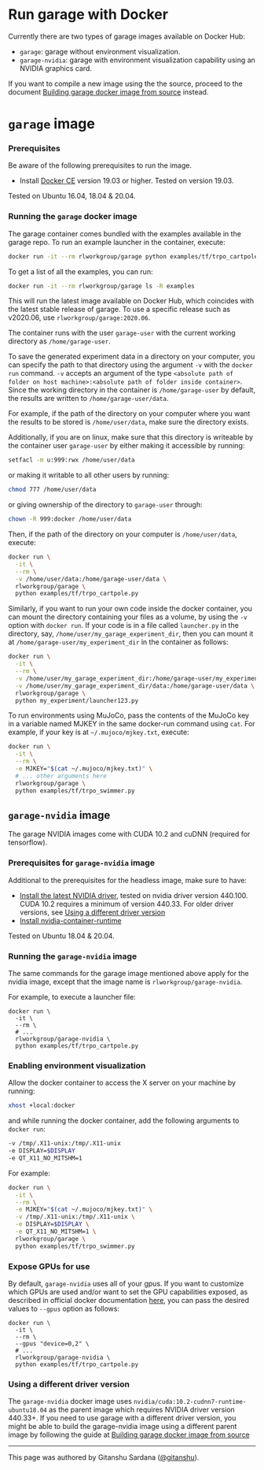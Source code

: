 # Run garage with Docker

Currently there are two types of garage images available on Docker Hub:

- `garage`: garage without environment visualization.
- `garage-nvidia`: garage with environment visualization capability using an
 NVIDIA graphics card.

If you want to compile a new image using the the source, proceed to the document
[Building garage docker image from source](docker_dev.md) instead.

# `garage` image

### Prerequisites

Be aware of the following prerequisites to run the image.

- Install [Docker CE](https://docs.docker.com/install/linux/docker-ce/ubuntu/#install-docker-ce)
  version 19.03 or higher. Tested on version 19.03.

Tested on Ubuntu 16.04, 18.04 & 20.04.

### Running the `garage` docker image

The garage container comes bundled with the examples available in the garage
repo. To run an example launcher in the container, execute:

```bash
docker run -it --rm rlworkgroup/garage python examples/tf/trpo_cartpole.py
```

To get a list of all the examples, you can run:

```bash
docker run -it --rm rlworkgroup/garage ls -R examples
```

This will run the latest image available on Docker Hub, which coincides with
the latest stable release of garage. To use a specific release such as
v2020.06, use `rlworkgroup/garage:2020.06`.

The container runs with the user `garage-user` with the current working
directory as `/home/garage-user`.

To save the generated experiment data in a directory on your computer, you can
specify the path to that directory using the argument `-v` with the `docker run`
command. `-v` accepts an argument of the type `<absolute path of folder on
host machine>:<absolute path of folder inside container>`. Since the working
directory in the container is `/home/garage-user` by default, the results are
written to `/home/garage-user/data`.

For example, if the path of the directory on your computer where you want
the results to be stored is `/home/user/data`, make sure the directory exists.

Additionally, if you are on linux, make sure that this directory is writeable by
the container user `garage-user` by either making it accessible by running:

```bash
setfacl -m u:999:rwx /home/user/data
```

or making it writable to all other users by running:

```bash
chmod 777 /home/user/data
```

or giving ownership of the directory to `garage-user` through:

```bash
chown -R 999:docker /home/user/data
```

Then, if the path of the directory on your computer is `/home/user/data`,
execute:

```bash
docker run \
  -it \
  --rm \
  -v /home/user/data:/home/garage-user/data \
  rlworkgroup/garage \
  python examples/tf/trpo_cartpole.py
```

Similarly, if you want to run your own code inside the docker container, you can
mount the directory containing your files as a volume, by using the `-v` option
with `docker run`. If your code is in a file called `launcher.py` in the
directory, say, `/home/user/my_garage_experiment_dir`, then you can mount it at
`/home/garage-user/my_experiment_dir` in the container as follows:

```bash
docker run \
  -it \
  --rm \
  -v /home/user/my_garage_experiment_dir:/home/garage-user/my_experiment_dir \
  -v /home/user/my_garage_experiment_dir/data:/home/garage-user/data \
  rlworkgroup/garage \
  python my_experiment/launcher123.py
```

To run environments using MuJoCo, pass the contents of the MuJoCo key in a
variable named MJKEY in the same docker-run command using `cat`. For example,
if your key is at `~/.mujoco/mjkey.txt`, execute:

```bash
docker run \
  -it \
  --rm \
  -e MJKEY="$(cat ~/.mujoco/mjkey.txt)" \
  # ... other arguments here
  rlworkgroup/garage \
  python examples/tf/trpo_swimmer.py
```

## `garage-nvidia` image

The garage NVIDIA images come with CUDA 10.2 and cuDNN (required for tensorflow).

### Prerequisites for `garage-nvidia` image

Additional to the prerequisites for the headless image, make sure to have:

- [Install the latest NVIDIA driver](https://tecadmin.net/install-latest-nvidia-drivers-ubuntu/),
  tested on nvidia driver version 440.100. CUDA 10.2 requires a minimum of
  version 440.33. For older driver versions, see [Using a different driver
   version](#using-a-different-driver-version)
- [Install nvidia-container-runtime](https://github.com/NVIDIA/nvidia-container-runtime#installation)

Tested on Ubuntu 18.04 & 20.04.

### Running the `garage-nvidia` image

The same commands for the garage image mentioned above apply for the nvidia
image, except that the image name is `rlworkgroup/garage-nvidia`.

For example, to execute a launcher file:

```
docker run \
  -it \
  --rm \
  # ...
  rlworkgroup/garage-nvidia \
  python examples/tf/trpo_cartpole.py
```

### Enabling environment visualization

Allow the docker container to access the X server on your machine by running:

```bash
xhost +local:docker
```

and while running the docker container, add the following arguments to
`docker run`:

```bash
-v /tmp/.X11-unix:/tmp/.X11-unix
-e DISPLAY=$DISPLAY
-e QT_X11_NO_MITSHM=1
```

For example:

```bash
docker run \
  -it \
  --rm \
  -e MJKEY="$(cat ~/.mujoco/mjkey.txt)" \
  -v /tmp/.X11-unix:/tmp/.X11-unix \
  -e DISPLAY=$DISPLAY \
  -e QT_X11_NO_MITSHM=1 \
  rlworkgroup/garage \
  python examples/tf/trpo_swimmer.py
```


### Expose GPUs for use

By default, `garage-nvidia` uses all of your gpus. If you want to customize
which GPUs are used and/or want to set the GPU capabilities exposed, as
described in official docker documentation
[here](https://docs.docker.com/config/containers/resource_constraints/#gpu),
you can pass the desired values to `--gpus` option as follows:

```
docker run \
  -it \
  --rm \
  --gpus "device=0,2" \
  # ...
  rlworkgroup/garage-nvidia \
  python examples/tf/trpo_cartpole.py
```

### Using a different driver version

The `garage-nvidia` docker image uses `nvidia/cuda:10.2-cudnn7-runtime-ubuntu18.04`
as the parent image which requires NVIDIA driver version 440.33+. If you need
to use garage with a different driver version, you might be able to build the
garage-nvidia image using a different parent image by following the guide at
[Building garage docker image from source](docker_dev.md)

----

This page was authored by Gitanshu Sardana ([@gitanshu](https://github.com/gitanshu>)).

